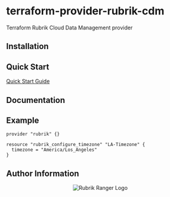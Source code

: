 # terraform-provider-rubrik-cdm

Terraform Rubrik Cloud Data Management provider

## Installation

## Quick Start

[Quick Start Guide](https://github.com/rubrikinc/rubrik-provider-for-terraform/blob/master/docs/quickstart.md)

## Documentation

## Example 

```hcl
provider "rubrik" {}

resource "rubrik_configure_timezone" "LA-Timezone" {
  timezone = "America/Los_Angeles"
}
```

## Author Information

<p></p>
<p align="center">
  <img src="https://user-images.githubusercontent.com/8610203/37415009-6f9cf416-2778-11e8-8b56-052a8e41c3c8.png" alt="Rubrik Ranger Logo"/>
</p>
